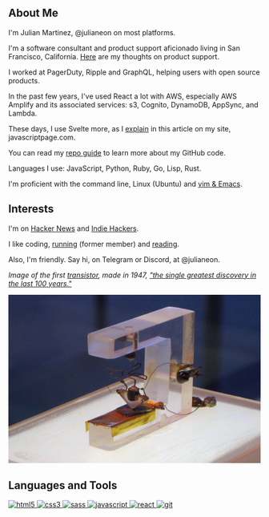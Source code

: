 
## About Me

I'm Julian Martinez, @julianeon on most platforms.

I'm a software consultant and product support aficionado living in San Francisco, California. [Here](product_support.md) are my thoughts on product support.

I worked at PagerDuty, Ripple and GraphQL, helping users with open source products.

In the past few years, I've used React a lot with AWS, especially AWS Amplify and its associated services: s3, Cognito, DynamoDB, AppSync, and Lambda. 

These days, I use Svelte more, as I [explain](https://javascriptpage.com/react-svelte-pitch-deck-app-comparison) in this article on my site, javascriptpage.com.

You can read my [repo guide](repo_guide.md) to learn more about my GitHub code.

Languages I use: JavaScript, Python, Ruby, Go, Lisp, Rust. 

I'm proficient with the command line, Linux (Ubuntu) and [vim & Emacs](https://medium.com/@julianmartinez/vim-vs-emacs-how-to-think-about-them-and-choose-your-editor-403456467456).

## Interests 

I'm on [Hacker News](https://news.ycombinator.com/) and [Indie Hackers](https://indiehackers.com). 

I like coding, [running](https://goldengaterunningclub.org/) (former member) and [reading](books.md).


Also, I'm friendly. Say hi, on Telegram or Discord, at @julianeon.

_Image of the first [transistor](https://www.britannica.com/technology/transistor/Innovation-at-Bell-Labs), made in 1947, ["the single greatest discovery in the last 100 years."](https://www.extremetech.com/extreme/175004-the-genesis-of-the-transistor-the-single-greatest-discovery-in-the-last-100-years)_

![the first transistor](transistor.png)



<h2 align="left">Languages and Tools</h2>
<p align="left">
<a href="https://www.w3.org/html/" target="_blank"> <img src="https://img.shields.io/badge/HTML5-E34F26?style=for-the-badge&logo=html5&logoColor=white" alt="html5" /> </a>
<a href="https://www.w3schools.com/css/" target="_blank"> <img src="https://img.shields.io/badge/CSS3-1572B6?style=for-the-badge&logo=css3&logoColor=white" alt="css3" /> </a>
<a href="https://sass-lang.com" target="_blank"> <img src="https://img.shields.io/badge/Sass-CC6699?style=for-the-badge&logo=sass&logoColor=white" alt="sass" /> </a>
<a href="https://developer.mozilla.org/en-US/docs/Web/JavaScript" target="_blank"> <img src="https://img.shields.io/badge/JavaScript-323330?style=for-the-badge&logo=javascript&logoColor=F7DF1Eg" alt="javascript" </a>
<a href="https://reactjs.org/" target="_blank"> <img src="https://img.shields.io/badge/react-%2320232a.svg?style=for-the-badge&logo=react&logoColor=%2361DAFB" alt="react" </a>
<a href="https://git-scm.com/" target="_blank"> <img src="https://img.shields.io/badge/Git-F05032?style=for-the-badge&logo=git&logoColor=white" alt="git" </a>
